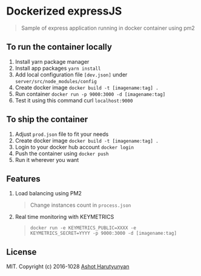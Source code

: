 # Dockerized expressJS

> Sample of express application running in docker container using pm2

## To run the container locally

1. Install yarn package manager
2. Install app packages ```yarn install```
3. Add local configuration file ```[dev.json]``` under ```server/src/node_modules/config```
4. Create docker image ``` docker build -t [imagename:tag] . ```
5. Run container ``` docker run -p 9000:3000 -d [imagename:tag] ```
6. Test it using this command curl ```localhost:9000``` 

## To ship the container 

1. Adjust ```prod.json``` file to fit your needs 
2. Create docker image ``` docker build -t [imagename:tag] . ```
3. Login to your docker hub account ```docker login```
4. Push the container using ```docker push ```
5. Run it wherever you want


## Features  
1. Load balancing using PM2
   > Change instances count in ```process.json``` 
2. Real time monitoring with KEYMETRICS  <br>
   > ``` docker run -e KEYMETRICS_PUBLIC=XXXX -e KEYMETRICS_SECRET=YYYY -p 9000:3000 -d [imagename:tag] ```
## License

MIT. Copyright (c) 2016-1028 <a href="https://github.com/hackash"> Ashot Harutyunyan </a>

